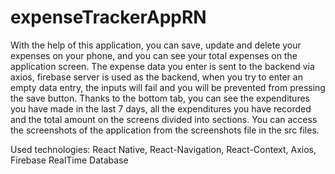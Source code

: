 # expenseTrackerAppRN
With the help of this application, you can save, update and delete your expenses on your phone, and you can see your total expenses on the application screen. The expense data you enter is sent to the backend via axios, firebase server is used as the backend, when you try to enter an empty data entry, the inputs will fail and you will be prevented from pressing the save button. Thanks to the bottom tab, you can see the expenditures you have made in the last 7 days, all the expenditures you have recorded and the total amount on the screens divided into sections. You can access the screenshots of the application from the screenshots file in the src files.

Used technologies:
React Native, React-Navigation, React-Context, Axios, Firebase RealTime Database
